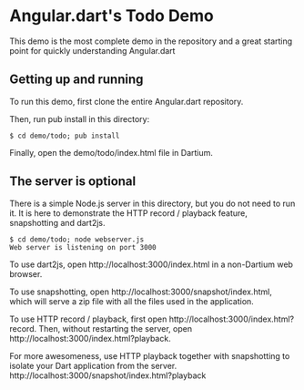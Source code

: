 Angular.dart's Todo Demo
========================

This demo is the most complete demo in the repository and a great
starting point for quickly understanding Angular.dart

Getting up and running
----------------------

To run this demo, first clone the entire Angular.dart repository.

Then, run pub install in this directory:

```
$ cd demo/todo; pub install
```

Finally, open the demo/todo/index.html file in Dartium.

The server is optional
----------------------

There is a simple Node.js server in this directory, but you do
not need to run it.  It is here to demonstrate the HTTP record /
playback feature, snapshotting and dart2js.

```
$ cd demo/todo; node webserver.js
Web server is listening on port 3000
```

To use dart2js, open http://localhost:3000/index.html in a non-Dartium web
browser.

To use snapshotting, open http://localhost:3000/snapshot/index.html, which
will serve a zip file with all the files used in the application.

To use HTTP record / playback, first open http://localhost:3000/index.html?record.
Then, without restarting the server, open http://localhost:3000/index.html?playback.

For more awesomeness, use HTTP playback together with snapshotting to isolate your
Dart application from the server. http://localhost:3000/snapshot/index.html?playback
